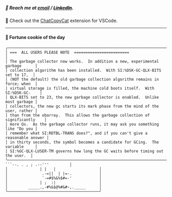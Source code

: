 ##### :calling: Reach me at **[email](mailto:johannes@stenmark.in)** ***/*** **[~~LinkedIn~~](https://www.linkedin.com/in/johannes-stenmark)**.
:feet: Check out the [ChatCopyCat](https://github.com/jstenmark/ChatCopyCat) extension for VSCode.

---
#### :cookie: Fortune cookie of the day
```smalltalk
╭────────────────────────────────────────────────────────────────────────────────╮
│ ===  ALL USERS PLEASE NOTE  ========================                           │
│ The garbage collector now works.  In addition a new, experimental garbage      │
│ collection algorithm has been installed.  With SI:%DSK-GC-QLX-BITS set to 17,  │
│ (NOT the default) the old garbage collection algorithm remains in force; when  │
│ virtual storage is filled, the machine cold boots itself.  With SI:%DSK-GC-    │
│ QLX-BITS set to 23, the new garbage collector is enabled.  Unlike most garbage │
│ collectors, the new gc starts its mark phase from the mind of the user, rather │
│ than from the obarray.  This allows the garbage collection of significantly    │
│ more Qs.  As the garbage collector runs, it may ask you something like "Do you │
│ remember what SI:RDTBL-TRANS does?", and if you can't give a reasonable answer │
│ in thirty seconds, the symbol becomes a candidate for GCing.  The variable     │
│ SI:%GC-QLX-LUSER-TM governs how long the GC waits before timing out the user.  │
╰────────────────────────────────────────────────────────────────────────────────╯
```--. . , ; .--'''         │
│              | |   |                   │
│               .-=||  | |=-.            │
│               `-=#$%&%$#=-'            │
│              | ;  :|                   │
│         _____.,-#%&$@%#&#~,._____      │
╰────────────────────────────────────────╯
```
